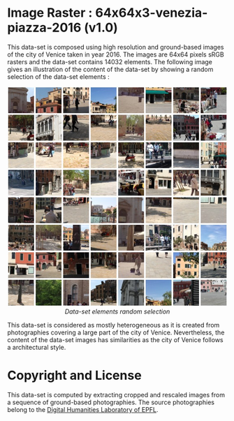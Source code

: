 # Image Raster : 64x64x3-venezia-piazza-2016 (v1.0)

This data-set is composed using high resolution and ground-based images of the city of Venice taken in year 2016. The images are 64x64 pixels sRGB rasters and the data-set contains 14032 elements. The following image gives an illustration of the content of the data-set by showing a random selection of the data-set elements :

<p align="center">
    <img src="https://github.com/nils-hamel/turing-project/blob/master/doc/dataset/64x64x3-venezia-piazza-2016.jpg?raw=true" width="512">
    <br />
    <i>Data-set elements random selection</i>
</p>

This data-set is considered as mostly heterogeneous as it is created from photographies covering a large part of the city of Venice. Nevertheless, the content of the data-set images has similarities as the city of Venice follows a architectural style.

# Copyright and License

This data-set is computed by extracting cropped and rescaled images from a sequence of ground-based photographies. The source photographies belong to the [Digital Humanities Laboratory of EPFL](https://dhlab.epfl.ch/).
